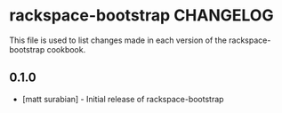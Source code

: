 rackspace-bootstrap CHANGELOG
=============================

This file is used to list changes made in each version of the rackspace-bootstrap cookbook.

0.1.0
-----
- [matt surabian] - Initial release of rackspace-bootstrap
